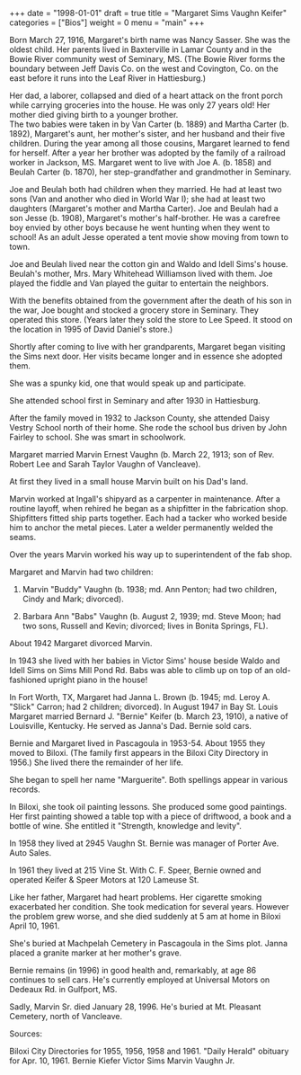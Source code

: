 +++
date = "1998-01-01"
draft = true
title = "Margaret Sims Vaughn Keifer"
categories = ["Bios"]
weight = 0
menu =  "main"
+++

Born March 27, 1916, Margaret's birth name was Nancy Sasser.  She was the oldest child.  Her parents lived in Baxterville in Lamar County and in the Bowie River community west of Seminary, MS.  (The Bowie River forms the boundary between Jeff Davis Co. on the west and Covington, Co. on the east before it runs into the Leaf River in Hattiesburg.) 

Her dad, a laborer, collapsed and died of a heart attack on the front porch while carrying groceries into the house.  He was only 27 years old!  Her mother died giving birth to a younger brother.  
The two babies were taken in by Van Carter (b. 1889) and Martha Carter (b. 1892), Margaret's aunt, her mother's sister, and her husband and their five children.  During the year among all those cousins, Margaret learned to fend for herself.  After a year her brother was adopted by the family of a railroad worker in Jackson, MS.  Margaret went to live with Joe A. (b. 1858) and Beulah Carter (b. 1870), her step-grandfather and grandmother in Seminary.

Joe and Beulah both had children when they married.  He had at least two sons (Van and another who died in World War I); she had at least two daughters (Margaret's mother and Martha Carter).  Joe and Beulah had a son Jesse (b. 1908), Margaret's mother's half-brother.  He was a carefree boy envied by other boys because he went hunting when they went to school!  As an adult Jesse operated a tent movie show moving from town to town.  

Joe and Beulah lived near the cotton gin and Waldo and Idell Sims's house.  Beulah's mother, Mrs. Mary Whitehead Williamson lived with them.  Joe  played the fiddle and Van played the guitar to entertain the neighbors.  

With the benefits obtained from the government after the death of his son in the war, Joe bought and stocked a grocery store in Seminary.  They operated this store.  (Years later they sold the store to Lee Speed.  It stood on the location in 1995 of David Daniel's store.)

Shortly after coming to live with her grandparents, Margaret began visiting the Sims next door.  Her visits became longer and in essence she adopted them.

She was a spunky kid, one that would speak up and participate.

She attended school first in Seminary and after 1930 in Hattiesburg.

After the family moved in 1932 to Jackson County, she attended Daisy Vestry School north of their home.  She rode the school bus driven by John Fairley to school.  She was smart in schoolwork.

Margaret married Marvin Ernest Vaughn (b. March 22, 1913; son of Rev. Robert Lee and Sarah Taylor Vaughn of Vancleave).

At first they lived in a small house Marvin built on his Dad's land.

Marvin worked at Ingall's shipyard as a carpenter in maintenance.  After a routine layoff, when rehired he began as a shipfitter in the fabrication shop.  Shipfitters fitted ship parts together.  Each had a tacker who worked beside him to anchor the metal pieces.  Later a welder permanently welded the seams.

Over the years Marvin worked his way up to superintendent of the fab shop.

Margaret and Marvin had two children:

1) Marvin "Buddy" Vaughn (b. 1938; md. Ann Penton; had two children, Cindy and Mark; divorced).

2) Barbara Ann "Babs" Vaughn (b. August 2, 1939; md. Steve Moon; had two sons, Russell and Kevin; divorced; lives in Bonita Springs, FL).

About 1942 Margaret divorced Marvin.

In 1943 she lived with her babies in Victor Sims' house beside Waldo and Idell Sims on Sims Mill Pond Rd.  Babs was able to climb up on top of an old-fashioned upright piano in the house!

In Fort Worth, TX, Margaret had Janna L. Brown (b. 1945; md. Leroy A. "Slick" Carron; had 2 children; divorced).  In August 1947 in Bay St. Louis Margaret married Bernard J. "Bernie" Keifer (b. March 23, 1910), a native of Louisville, Kentucky.  He served as Janna's Dad.  Bernie sold cars.

Bernie and Margaret lived in Pascagoula in 1953-54.  About 1955 they moved to Biloxi.  (The family first appears in the Biloxi City Directory in 1956.)  She lived there the remainder of her life.

She began to spell her name "Marguerite".  Both spellings appear in various records.

In Biloxi, she took oil painting lessons.  She produced some good paintings.  Her first painting showed a table top with a piece of driftwood, a book and a bottle of wine.  She entitled it "Strength, knowledge and levity".

In 1958 they lived at 2945 Vaughn St.  Bernie was manager of Porter Ave. Auto Sales.  

In 1961 they lived at 215 Vine St.  With C. F. Speer, Bernie owned and operated Keifer & Speer Motors at 120 Lameuse St.

Like her father, Margaret had heart problems.  Her cigarette smoking exacerbated her condition.  She took medication for several years.  However the problem grew worse, and she died suddenly at 5 am at home in Biloxi April 10, 1961.

She's buried at Machpelah Cemetery in Pascagoula in the Sims plot.  Janna placed a granite marker at her mother's grave.

Bernie remains (in 1996) in good health and, remarkably, at age 86 continues to sell cars.  He's currently employed at Universal Motors on Dedeaux Rd. in Gulfport, MS.

Sadly, Marvin Sr. died January 28, 1996.  He's buried at Mt. Pleasant Cemetery, north of Vancleave.

Sources:

Biloxi City Directories for 1955, 1956, 1958 and 1961.
"Daily Herald" obituary for Apr. 10, 1961.
Bernie Kiefer
Victor Sims
Marvin Vaughn Jr.
